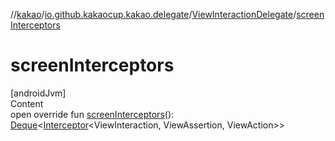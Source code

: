 //[kakao](../../../index.md)/[io.github.kakaocup.kakao.delegate](../index.md)/[ViewInteractionDelegate](index.md)/[screenInterceptors](screen-interceptors.md)



# screenInterceptors  
[androidJvm]  
Content  
open override fun [screenInterceptors](screen-interceptors.md)(): [Deque](https://developer.android.com/reference/kotlin/java/util/Deque.html)<[Interceptor](../../io.github.kakaocup.kakao.intercept/-interceptor/index.md)<ViewInteraction, ViewAssertion, ViewAction>>  



